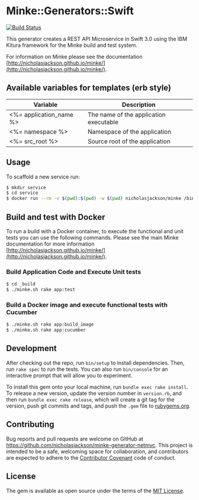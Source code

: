 # Minke::Generators::Swift

[![Build Status](https://travis-ci.org/nicholasjackson/minke-generator-swift.svg?branch=master)](https://travis-ci.org/nicholasjackson/minke-generator-swift)  

This generator creates a REST API Microservice in Swift 3.0 using the IBM Kitura framework for the Minke build and test system.

For information on Minke please see the documentation [http://nicholasjackson.github.io/minke/](http://nicholasjackson.github.io/minke/).

## Available variables for templates (erb style)

| Variable                | Description                            |
| ----------------------- | -------------------------------------- |
| <%= application_name %> | The name of the application executable |
| <%= namespace %>        | Namespace of the application           |
| <%= src_root %>         | Source root of the application         |

## Usage
To scaffold a new service run:

```bash
$ mkdir service
$ cd service
$ docker run --rm -v $(pwd):$(pwd) -w $(pwd) nicholasjackson/minke /bin/bash -c 'source /usr/local/rvm/scripts/rvm && minke -g minke-generator-swift -o $(pwd) -n swift.service -a service'
```

## Build and test with Docker
To run a build with a Docker container, to execute the functional and unit tests you can use the following commands.  Please see the main Minke documentation for more information [http://nicholasjackson.github.io/minke/](http://nicholasjackson.github.io/minke/).

### Build Application Code and Execute Unit tests
```bash
$ cd _build
$ ./minke.sh rake app:test
```

### Build a Docker image and execute functional tests with Cucumber
```bash
$ ./minke.sh rake app:build_image
$ ./minke.sh rake app:cucumber
```

## Development

After checking out the repo, run `bin/setup` to install dependencies. Then, run `rake spec` to run the tests. You can also run `bin/console` for an interactive prompt that will allow you to experiment.

To install this gem onto your local machine, run `bundle exec rake install`. To release a new version, update the version number in `version.rb`, and then run `bundle exec rake release`, which will create a git tag for the version, push git commits and tags, and push the `.gem` file to [rubygems.org](https://rubygems.org).

## Contributing

Bug reports and pull requests are welcome on GitHub at https://github.com/nicholasjackson/minke-generator-netmvc. This project is intended to be a safe, welcoming space for collaboration, and contributors are expected to adhere to the [Contributor Covenant](http://contributor-covenant.org) code of conduct.


## License

The gem is available as open source under the terms of the [MIT License](http://opensource.org/licenses/MIT).
